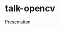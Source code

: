 # talk-opencv

[Presentation](https://docs.google.com/presentation/d/1HXGx1oNbtUGFCP_4WSdLn7vOnTg6oWFQ3tA6bSuqLhI/edit?usp=sharing)
